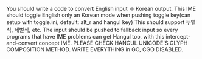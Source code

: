 You should write a code to convert English input -> Korean output.
This IME should toggle English only an Korean mode when pushing toggle key(can setup with toggle.ini, default: alt_r and hangul key)
This should support 두벌식, 세벌식, etc.
The input should be pushed to fallback input so every programs that have IME problems can get Hangul too, with this intercept-and-convert concept IME.
PLEASE CHECK HANGUL UNICODE'S GLYPH COMPOSITION METHOD.
WRITE EVERYTHING in GO, CGO DISABLED.
